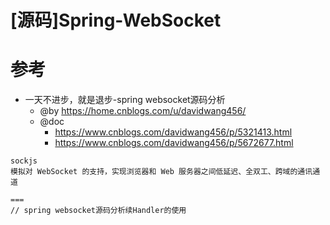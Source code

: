 # [源码]Spring-WebSocket



# 参考

- 一天不进步，就是退步-spring websocket源码分析
  - @by https://home.cnblogs.com/u/davidwang456/
  - @doc
    - https://www.cnblogs.com/davidwang456/p/5321413.html
    - https://www.cnblogs.com/davidwang456/p/5672677.html

```
sockjs
模拟对 WebSocket 的支持，实现浏览器和 Web 服务器之间低延迟、全双工、跨域的通讯通道

===
// spring websocket源码分析续Handler的使用
```

